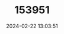 ---
title: "153951"
category: "Procambarus enoplosternum"
draft: false
date: 2024-02-22 13:03:51
languages:
  English: ["Black Mottled Crayfish"]
---